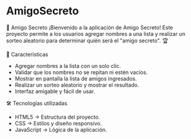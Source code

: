 # AmigoSecreto
🎁 Amigo Secreto
¡Bienvenido a la aplicación de Amigo Secreto! Este proyecto permite a los usuarios agregar nombres a una lista y realizar un sorteo aleatorio para determinar quién será el "amigo secreto". 🏆

🚀 Características
- Agregar nombres a la lista con un solo clic.
- Validar que los nombres no se repitan ni estén vacíos.
- Mostrar en pantalla la lista de amigos ingresados.
- Realizar un sorteo aleatorio y mostrar el resultado.
- Interfaz amigable y fácil de usar.

🛠 Tecnologías utilizadas
- HTML5 → Estructura del proyecto.
- CSS → Estilos y diseño responsivo.
- JavaScript → Lógica de la aplicación.


